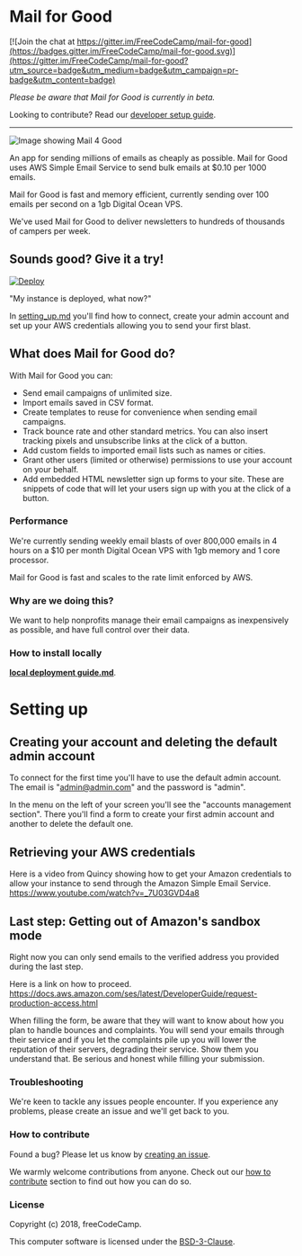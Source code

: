 # Mail for Good

[![Join the chat at https://gitter.im/FreeCodeCamp/mail-for-good](https://badges.gitter.im/FreeCodeCamp/mail-for-good.svg)](https://gitter.im/FreeCodeCamp/mail-for-good?utm_source=badge&utm_medium=badge&utm_campaign=pr-badge&utm_content=badge)

*Please be aware that Mail for Good is currently in beta.*

Looking to contribute? Read our [developer setup guide](https://github.com/freeCodeCamp/Mail-for-Good/wiki/Setup-for-development).

---

![Image showing Mail 4 Good](docs/resources/hero.png)

An app for sending millions of emails as cheaply as possible. Mail for Good uses AWS Simple Email Service to send bulk emails at $0.10 per 1000 emails.

Mail for Good is fast and memory efficient, currently sending over 100 emails per second on a 1gb Digital Ocean VPS.

We've used Mail for Good to deliver newsletters to hundreds of thousands of campers per week.

## Sounds good? Give it a try!
[![Deploy](https://www.herokucdn.com/deploy/button.svg)](https://heroku.com/deploy?template=https://github.com/freeCodeCamp/mail-for-good/tree/heroku/stable)

"My instance is deployed, what now?"

In [setting_up.md](./docs/setting_up.md) you'll find how to connect, create your admin account and set up your AWS credentials allowing you to send your first blast.


## What does Mail for Good do?

With Mail for Good you can:

- Send email campaigns of unlimited size.
- Import emails saved in CSV format.
- Create templates to reuse for convenience when sending email campaigns.
- Track bounce rate and other standard metrics. You can also insert tracking pixels and unsubscribe links at the click of a button.
- Add custom fields to imported email lists such as names or cities.
- Grant other users (limited or otherwise) permissions to use your account on your behalf.
- Add embedded HTML newsletter sign up forms to your site. These are snippets of code that will let your users sign up with you at the click of a button.

### Performance

We're currently sending weekly email blasts of over 800,000 emails in 4 hours on a $10 per month Digital Ocean VPS with 1gb memory and 1 core processor.

Mail for Good is fast and scales to the rate limit enforced by AWS.

### Why are we doing this?

We want to help nonprofits manage their email campaigns as inexpensively as possible, and have full control over their data.

### How to install locally
[**local deployment guide.md**](./docs/local_deploy.md).

# Setting up

## Creating your account and deleting the default admin account

To connect for the first time you'll have to use the default admin account. The email is "admin@admin.com" and the password is "admin".

In the menu on the left of your screen you'll see the "accounts management section". There you'll find a form to create your first admin account and another to delete the default one.

## Retrieving your AWS credentials

Here is a video from Quincy showing how to get your Amazon credentials to allow your instance to send through the Amazon Simple Email Service.
https://www.youtube.com/watch?v=_7U03GVD4a8

## Last step: Getting out of Amazon's sandbox mode

Right now you can only send emails to the verified address you provided during the last step.

Here is a link on how to proceed.
https://docs.aws.amazon.com/ses/latest/DeveloperGuide/request-production-access.html

When filling the form, be aware that they will want to know about how you plan to handle bounces and complaints. You will send your emails through their service and if you let the complaints pile up you will lower the reputation of their servers, degrading their service. Show them you understand that. Be serious and honest while filling your submission.



### Troubleshooting

We're keen to tackle any issues people encounter. If you experience any problems, please create an issue and we'll get back to you.

### How to contribute

Found a bug? Please let us know by [creating an issue](https://github.com/freeCodeCamp/Mail-for-Good/issues/new).

We warmly welcome contributions from anyone. Check out our [how to contribute](https://github.com/FreeCodeCamp/nonprofit-email-service/blob/master/CONTRIBUTING.md) section to find out how you can do so.

### License

Copyright (c) 2018, freeCodeCamp.

This computer software is licensed under the [BSD-3-Clause](https://github.com/freeCodeCamp/Mail-for-Good/blob/master/LICENSE.md).
